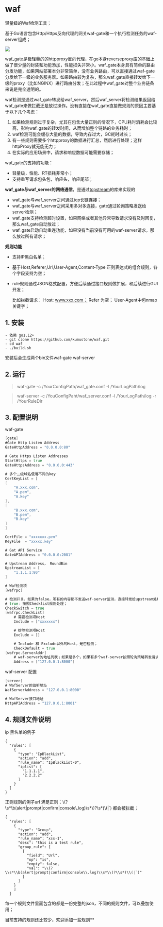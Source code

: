 # waf

轻量级的Waf检测工具；

基于Go语言包含Http/Https反向代理的网关waf-gate和一个执行检测任务的waf-server组成；

![](https://github.com/kumustone/waf/blob/master/doc/waf-1.jpg)



waf_gate是极轻量的的httpproxy反向代理，在go本身reverseproxy库的基础上做了很少量的封装和功能添加，性能损失非常小。waf_gate本身具有简单的路由分发功能，如果网站部署本分非常简单，没有业务路由，可以直接通过waf-gate分发给下一级的业务服务器。如果路由较为复杂，那么waf_gate直接转发给下一级的proxy（比如NGINX）进行路由分发；在此过程中waf_gate对整个业务链条来说是完全透明的。

waf检测是通过waf_gate转发给waf_server，然后waf_server将检测结果返回给waf_gate来做拦截还是放过操作。没有直接在waf_gate直接做规则的原因主要基于以下几个考虑：

1. 如果检测规则过于复杂，尤其在包含大量正则的情况下，CPU耗时消耗会比较高，影响waf_gate的转发时间，从而增加整个链路的业务耗时；
2. waf检测可能会缓存大量的数据，导致内存过大，GC耗时过长；
3. 有一些规则需要多个httpproxy的数据进行汇总，然后进行处理；这样httpProxy就无能无力；
4. 在实际的应用场景中，请求和响应数据可能需要存储；



waf_gate的支持的功能：

- 轻量级，性能、RT损耗非常小；
- 支持重写请求包头包，响应头，响应尾部；



**waf_gate与waf_server的网络通信**，是通过[tcpstream](<https://github.com/kumustone/tcpstream>)的库来实现的

- waf_gate与waf_server之间通过tcp长链连接；
- waf_gate与waf_server之间采用多对多连接，gate通过轮询策略发送给server检测；
- waf_gate支持检测超时设置，如果网络或者其他异常导致请求没有及时回复，那么waf_gate自动放过；
- waf_gate启动自动重连功能，如果没有当前没有可用的waf-server请求，那么放过所有请求；

**规则功能**

- 支持IP黑白名单；

- 基于Host,Referer,Url,User-Agent,Content-Type 正则表达式的组合规则，各个字段支持为空；

- rule规则通过JSON格式配置，方便后续通过接口规则做扩展，和后续进行GUI开发；

    比如拦截请求： Host: www.xxx.com； Refer 为空； User-Agent中包nmap关键字；

## 1. 安装

    - 依赖 go1.12+
    - git clone https://github.com/kumustone/waf.git
    - cd waf 
    - ./build.sh

 安装后会生成两个bin文件waf-gate waf-server

## 2. 运行

 > waf-gate -c /YourConfigPath/waf_gate.conf -l /YourLogPath/log 

 > waf-server -c /YouConfigPaht/waf_server.conf -l /YourLogPath/log -r /YourRuleDir

## 3. 配置说明

waf-gate  

```go
[gate]
#Gate Http Listen Address
GateHttpAddress = "0.0.0.0:80"

# Gate Https Listen Addresses
StartHttps = true
GateHttpsAddress = "0.0.0.0:443"

# 多个二级域名使用不同的key
CertKeyList = [
[
    "A.xxx.com",
    "A.pem",
    "A.key"
],
[
    "B.xxx.com",
    "B.pem",
    "B.key"
]
]

CertFile = "xxxxxxx.pem"
KeyFile  = "xxxxx.key"

# Gat API Service
GateAPIAddress = "0.0.0.0:2081"

# Upstream Address， RoundBin
UpstreamList = [
    "1.1.1.1:80"
]

# Waf检测项
[wafrpc]

# 检测开关，如果为false，所有的内容都不发送waf-server监测，直接转发给upstream处理；
# true: 按照Checklist规则处理；
CheckSwitch = true
[wafrpc.CheckList]
    # 需要检测项Host
    Include = ["xxxxxxx"]

    # 排除检测项Host
    Exclude = []

    # Include 和 Exclude以外的Host，是否检测；
    CheckDefault = true
[wafrpc.ServerAddr]
    # waf-server的地址列表；如果是多个，如果有多个waf-server按照轮询策略转发请求；
    Address = ["127.0.0.1:8000"]

```

waf-server 配置

```go
[server]
# WafServer的监听地址
WafServerAddress = "127.0.0.1:8000"

# WafServer接口地址
HttpAPIAddress = "127.0.0.1:8001"

```

## 4. 规则文件说明

ip 黑名单的例子
```
{
  "rules": [
    {
      "type": "IpBlackList",
      "action": "add",
      "rule_name": "IpBlackList-0",
      "iplist": [
        "1.1.1.1",
        "2.2.2.2"
      ]
    }
  ]
}
```

正则规则的例子url 满足正则：\\(?\\s*\\b(alert|prompt|confirm|console\\.log)\\s*\\)?\\s*(\\(|`) 都会被拦截；

```
{
  "rules": [
    {
      "type": "Group",
      "action": "add",
      "rule_name": "xss-1",
      "desc": "this is a test rule",
      "group_rule": [
        {
          "field": "Url",
          "op": "is",
          "empty": false,
          "val": "\\(?\\s*\\b(alert|prompt|confirm|console\\.log)\\s*\\)?\\s*(\\(|`)"
        }
      ]
    }
    ]
  }
```

每一个规则文件里面包含的都是一份完整的json，不同的规则文件，可以叠加使用；

目前支持的规则还比较少，欢迎添加一些规则**

